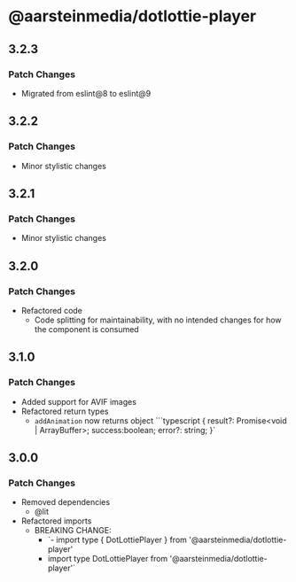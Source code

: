 # @aarsteinmedia/dotlottie-player

## 3.2.3

### Patch Changes
  - Migrated from eslint@8 to eslint@9

## 3.2.2

### Patch Changes
  - Minor stylistic changes

## 3.2.1

### Patch Changes
  - Minor stylistic changes

## 3.2.0

### Patch Changes
  - Refactored code
    - Code splitting for maintainability, with no intended changes for how the component is consumed

## 3.1.0

### Patch Changes
  - Added support for AVIF images
  - Refactored return types
    - `addAnimation` now returns object ```typescript { result?: Promise<void | ArrayBuffer>; success:boolean; error?: string; }`

## 3.0.0

### Patch Changes
  - Removed dependencies
    - @lit
  - Refactored imports
    - BREAKING CHANGE:
      - `- import type { DotLottiePlayer } from '@aarsteinmedia/dotlottie-player'
      + import type DotLottiePlayer from '@aarsteinmedia/dotlottie-player'`